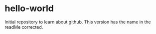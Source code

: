 # hello-world
Initial repository to learn about github.
This version has the name in the readMe corrected.
